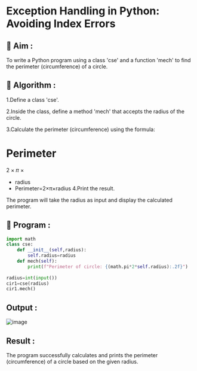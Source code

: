 # Exception Handling in Python: Avoiding Index Errors

## 🎯 Aim :
To write a Python program using a class 'cse' and a function 'mech' to find the perimeter (circumference) of a circle.
## 🧠 Algorithm :
1.Define a class 'cse'.

2.Inside the class, define a method 'mech' that accepts the radius of the circle.

3.Calculate the perimeter (circumference) using the formula:

Perimeter
=
2
×
𝜋
×
   * radius
   * Perimeter=2×π×radius
4.Print the result.

The program will take the radius as input and display the calculated perimeter.
## 🧾 Program :
```.py
import math
class cse:
    def __init__(self,radius):
        self.radius=radius
    def mech(self):
        print(f"Perimeter of circle: {(math.pi*2*self.radius):.2f}")
        
radius=int(input())
cir1=cse(radius)
cir1.mech()
```

## Output :
![image](https://github.com/user-attachments/assets/adaa57d3-5328-41e7-b4e0-e99b75cac818)



## Result :
The program successfully calculates and prints the perimeter (circumference) of a circle based on the given radius.
